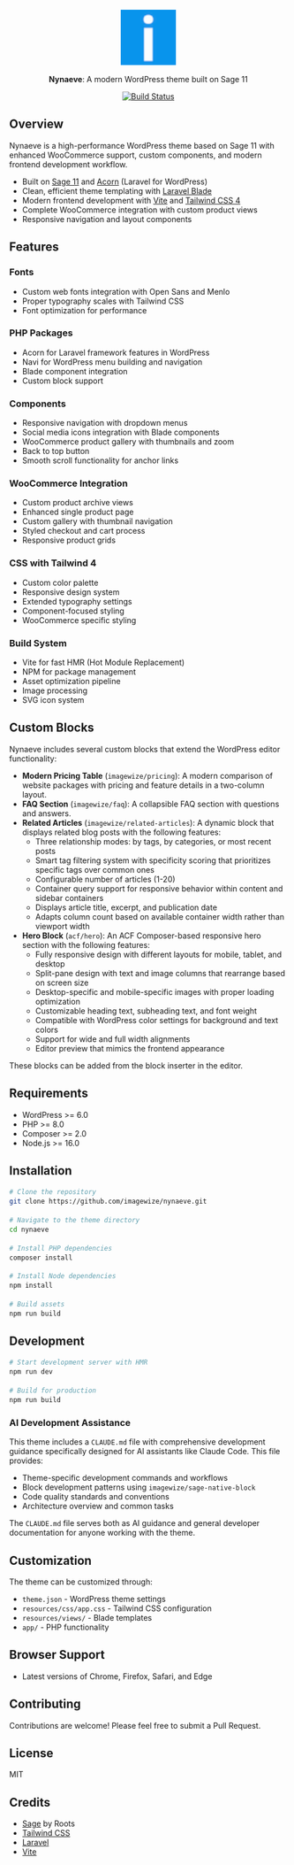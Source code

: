 <p align="center">
  <img alt="Nynaeve" src="resources/images/logo/logo-imagewize-smaller.png" height="100">
</p>

<p align="center">
  <strong>Nynaeve</strong>: A modern WordPress theme built on Sage 11
</p>

<p align="center">
  <a href="https://github.com/imagewize/nynaeve/actions">
    <img alt="Build Status" src="https://img.shields.io/github/actions/workflow/status/imagewize/nynaeve/main.yml?branch=main&logo=github&label=CI&style=flat-square">
  </a>
</p>

## Overview

Nynaeve is a high-performance WordPress theme based on Sage 11 with enhanced WooCommerce support, custom components, and modern frontend development workflow.

- Built on [Sage 11](https://roots.io/sage/) and [Acorn](https://github.com/roots/acorn) (Laravel for WordPress)
- Clean, efficient theme templating with [Laravel Blade](https://laravel.com/docs/master/blade)
- Modern frontend development with [Vite](https://vitejs.dev/) and [Tailwind CSS 4](https://tailwindcss.com/)
- Complete WooCommerce integration with custom product views
- Responsive navigation and layout components

## Features

### Fonts

- Custom web fonts integration with Open Sans and Menlo
- Proper typography scales with Tailwind CSS
- Font optimization for performance

### PHP Packages

- Acorn for Laravel framework features in WordPress
- Navi for WordPress menu building and navigation
- Blade component integration
- Custom block support

### Components

- Responsive navigation with dropdown menus
- Social media icons integration with Blade components
- WooCommerce product gallery with thumbnails and zoom
- Back to top button
- Smooth scroll functionality for anchor links

### WooCommerce Integration

- Custom product archive views
- Enhanced single product page
- Custom gallery with thumbnail navigation
- Styled checkout and cart process
- Responsive product grids

### CSS with Tailwind 4

- Custom color palette
- Responsive design system
- Extended typography settings
- Component-focused styling
- WooCommerce specific styling

### Build System

- Vite for fast HMR (Hot Module Replacement)
- NPM for package management
- Asset optimization pipeline
- Image processing
- SVG icon system

## Custom Blocks

Nynaeve includes several custom blocks that extend the WordPress editor functionality:

- **Modern Pricing Table** (`imagewize/pricing`): A modern comparison of website packages with pricing and feature details in a two-column layout.
- **FAQ Section** (`imagewize/faq`): A collapsible FAQ section with questions and answers.
- **Related Articles** (`imagewize/related-articles`): A dynamic block that displays related blog posts with the following features:
  - Three relationship modes: by tags, by categories, or most recent posts
  - Smart tag filtering system with specificity scoring that prioritizes specific tags over common ones
  - Configurable number of articles (1-20)
  - Container query support for responsive behavior within content and sidebar containers
  - Displays article title, excerpt, and publication date
  - Adapts column count based on available container width rather than viewport width
- **Hero Block** (`acf/hero`): An ACF Composer-based responsive hero section with the following features:
  - Fully responsive design with different layouts for mobile, tablet, and desktop
  - Split-pane design with text and image columns that rearrange based on screen size
  - Desktop-specific and mobile-specific images with proper loading optimization
  - Customizable heading text, subheading text, and font weight
  - Compatible with WordPress color settings for background and text colors
  - Support for wide and full width alignments
  - Editor preview that mimics the frontend appearance

These blocks can be added from the block inserter in the editor.

## Requirements

- WordPress >= 6.0
- PHP >= 8.0
- Composer >= 2.0
- Node.js >= 16.0

## Installation

```bash
# Clone the repository
git clone https://github.com/imagewize/nynaeve.git

# Navigate to the theme directory
cd nynaeve

# Install PHP dependencies
composer install

# Install Node dependencies
npm install

# Build assets
npm run build
```

## Development

```bash
# Start development server with HMR
npm run dev

# Build for production
npm run build
```

### AI Development Assistance

This theme includes a `CLAUDE.md` file with comprehensive development guidance specifically designed for AI assistants like Claude Code. This file provides:

- Theme-specific development commands and workflows
- Block development patterns using `imagewize/sage-native-block`
- Code quality standards and conventions
- Architecture overview and common tasks

The `CLAUDE.md` file serves both as AI guidance and general developer documentation for anyone working with the theme.

## Customization

The theme can be customized through:

- `theme.json` - WordPress theme settings
- `resources/css/app.css` - Tailwind CSS configuration
- `resources/views/` - Blade templates
- `app/` - PHP functionality

## Browser Support

- Latest versions of Chrome, Firefox, Safari, and Edge

## Contributing

Contributions are welcome! Please feel free to submit a Pull Request.

## License

MIT

## Credits

- [Sage](https://roots.io/sage/) by Roots
- [Tailwind CSS](https://tailwindcss.com/)
- [Laravel](https://laravel.com/)
- [Vite](https://vitejs.dev/)
